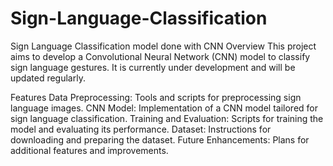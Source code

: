 # Sign-Language-Classification
 Sign Language Classification model done with CNN Overview
This project aims to develop a Convolutional Neural Network (CNN) model to classify sign language gestures. It is currently under development and will be updated regularly.

Features
Data Preprocessing: Tools and scripts for preprocessing sign language images.
CNN Model: Implementation of a CNN model tailored for sign language classification.
Training and Evaluation: Scripts for training the model and evaluating its performance.
Dataset: Instructions for downloading and preparing the dataset.
Future Enhancements: Plans for additional features and improvements.
